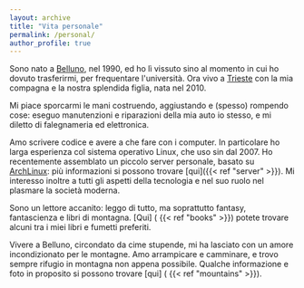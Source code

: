 ```yaml
---
layout: archive
title: "Vita personale"
permalink: /personal/
author_profile: true
---
```


Sono nato a [Belluno](https://it.wikipedia.org/wiki/Belluno), nel 1990, ed ho lì vissuto sino al momento in cui ho dovuto trasferirmi, per frequentare l'università. Ora vivo a [Trieste](https://it.wikipedia.org/wiki/Trieste) con la mia compagna e la nostra splendida figlia, nata nel 2010.

Mi piace sporcarmi le mani costruendo, aggiustando e (spesso) rompendo cose: eseguo manutenzioni e riparazioni della mia auto io stesso, e mi diletto di falegnameria ed elettronica.

Amo scrivere codice e avere a che fare con i computer. In particolare ho larga esperienza col sistema operativo Linux, che uso sin dal 2007. Ho recentemente assemblato un piccolo server personale, basato su [ArchLinux](https://www.archlinux.org/): più informazioni si possono trovare [qui]({{< ref "server" >}}).
Mi interesso inoltre a tutti gli aspetti della tecnologia e nel suo ruolo nel plasmare la società moderna.

Sono un lettore accanito: leggo di tutto, ma soprattutto fantasy, fantascienza e libri di montagna. [Qui] ( {{< ref "books" >}}) potete trovare alcuni tra i miei libri e fumetti preferiti.

Vivere a Belluno, circondato da cime stupende, mi ha lasciato con un amore incondizionato per le montagne. Amo arrampicare e camminare, e trovo sempre rifugio in montagna non appena possibile. Qualche informazione e foto in proposito si possono trovare [qui] ( {{< ref "mountains" >}}).
